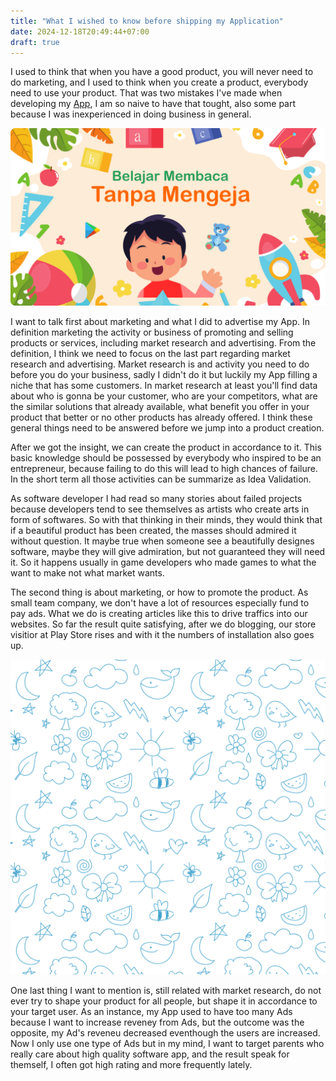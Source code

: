 ```yaml
---
title: "What I wished to know before shipping my Application"
date: 2024-12-18T20:49:44+07:00
draft: true
---
```


I used to think that when you have a good product, you will never need to do marketing, and I used to think when you create a product, everybody need to use your product. That was two mistakes I've made when developing my [App](https://play.google.com/store/apps/details?id=com.aplikasihebat.baca_app&pcampaignid=web_share), I am so naive to have that tought, also some part because I was inexperienced in doing business in general.

![app](/blog/posts/what-i-wished-to-know-before-shipping-my-application/banner_youtube.png)

I want to talk first about marketing and what I did to advertise my App. In definition marketing the activity or business of promoting and selling products or services, including market research and advertising. From the definition, I think we need to focus on the last part regarding market research and advertising. Market research is and activity you need to do before you do your business, sadly I didn't do it but luckily my App filling a niche that has some customers. In market research at least you'll find data about who is gonna be your customer, who are your competitors, what are the similar solutions that already available, what benefit you offer in your product that better or no other products has already offered. I think these general things need to be answered before we jump into a product creation.

After we got the insight, we can create the product in accordance to it. This basic knowledge should be possessed by everybody who inspired to be an entrepreneur, because failing to do this will lead to high chances of failure. In the short term all those activities can be summarize as Idea Validation.

As software developer I had read so many stories about failed projects because developers tend to see themselves as artists who create arts in form of softwares. So with that thinking in their minds, they would think that if a beautiful product has been created, the masses should admired it without question. It maybe true when someone see a beautifully designes software, maybe they will give admiration, but not guaranteed they will need it. So it happens usually in game developers who made games to what the want to make not what market wants.

The second thing is about marketing, or how to promote the product. As small team company, we don't have a lot of resources especially fund to pay ads. What we do is creating articles like this to drive traffics into our websites. So far the result quite satisfying, after we do blogging, our store visitior at Play Store rises and with it the numbers of installation also goes up.

![happy](/blog/posts/what-i-wished-to-know-before-shipping-my-application/happy.jpg)

One last thing I want to mention is, still related with market research, do not ever try to shape your product for all people, but shape it in accordance to your target user. As an instance, my App used to have too many Ads because I want to increase reveney from Ads, but the outcome was the opposite, my Ad's reveneu decreased eventhough the users are increased. Now I only use one type of Ads but in my mind, I want to target parents who really care about high quality software app, and the result speak for themself, I often got high rating and more frequently lately.
